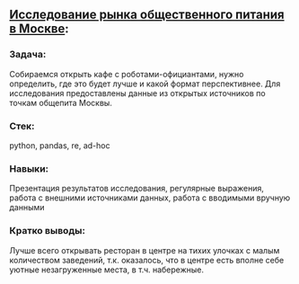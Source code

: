 ## [Исследование рынка общественного питания в Москве](9_proj_kafe.ipynb):

### Задача:
Собираемся открыть кафе с роботами-официантами, нужно определить, где это будет лучше и какой формат перспективнее. Для исследования предоставлены данные из открытых источников по точкам общепита Москвы.
### Стек:
python, pandas, re, ad-hoc
### Навыки:
Презентация результатов исследования, регулярные выражения, работа с внешними источниками данных, работа с вводимыми вручную данными
### Кратко выводы:
Лучше всего открывать ресторан в центре на тихих улочках с малым количеством заведений, т.к. оказалось, что в центре есть вполне себе уютные незагруженные места, в т.ч. набережные.
